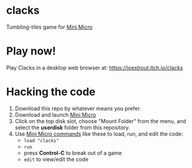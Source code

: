# clacks

Tumbling-tiles game for [Mini Micro](https://joestrout.itch.io/mini-micro)

# Play now!

Play Clacks in a desktop web browser at:
https://joestrout.itch.io/clacks

# Hacking the code

1. Download this repo by whatever means you prefer.
2. Download and launch [Mini Micro](https://joestrout.itch.io/mini-micro)
3. Click on the top disk slot, choose "Mount Folder" from the menu, and select the **userdisk** folder from this repository.
4. Use [Mini Micro commands](https://miniscript.org/files/MiniMicro-CheatSheet.pdf) like these to load, run, and edit the code:
	- `load "clacks"`
	- `run`
	- press **Control-C** to break out of a game
	- `edit` to view/edit the code


